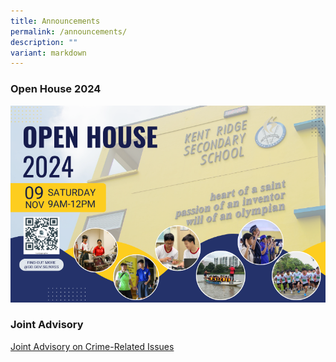 ```yaml
---
title: Announcements
permalink: /announcements/
description: ""
variant: markdown
---
```

### Open House 2024

![Open House 2024](/images/KRSS_Open_House_2024__2500_x_2000_px___800_x_500_px_.png)

### Joint Advisory
[Joint Advisory on Crime-Related Issues](/files/Attachment_2___Secondary_JC_Level_Joint_Advisory.pdf)